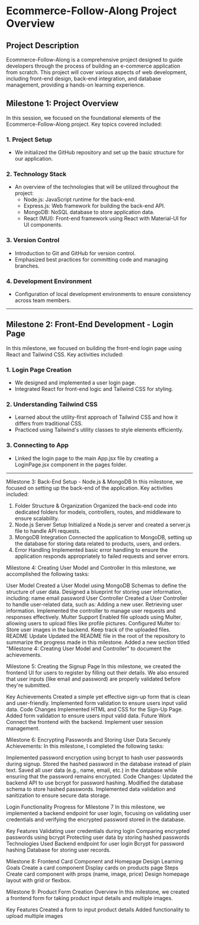 # Ecommerce-Follow-Along Project Overview

## Project Description
Ecommerce-Follow-Along is a comprehensive project designed to guide developers through the process of building an e-commerce application from scratch. This project will cover various aspects of web development, including front-end design, back-end integration, and database management, providing a hands-on learning experience.

## Milestone 1: Project Overview

In this session, we focused on the foundational elements of the Ecommerce-Follow-Along project. Key topics covered included:

### 1. Project Setup
   - We initialized the GitHub repository and set up the basic structure for our application.

### 2. Technology Stack
   - An overview of the technologies that will be utilized throughout the project:
     - Node.js: JavaScript runtime for the back-end.
     - Express.js: Web framework for building the back-end API.
     - MongoDB: NoSQL database to store application data.
     - React (MUI): Front-end framework using React with Material-UI for UI components.

### 3. Version Control
   - Introduction to Git and GitHub for version control.
   - Emphasized best practices for committing code and managing branches.

### 4. Development Environment
   - Configuration of local development environments to ensure consistency across team members.

---

## Milestone 2: Front-End Development - Login Page

In this milestone, we focused on building the front-end login page using React and Tailwind CSS. Key activities included:

### 1. Login Page Creation
   - We designed and implemented a user login page.
   - Integrated React for front-end logic and Tailwind CSS for styling.

### 2. Understanding Tailwind CSS
   - Learned about the utility-first approach of Tailwind CSS and how it differs from traditional CSS.
   - Practiced using Tailwind's utility classes to style elements efficiently.

### 3. Connecting to App
   - Linked the login page to the main App.jsx file by creating a LoginPage.jsx component in the pages folder.

---
Milestone 3: Back-End Setup - Node.js & MongoDB
In this milestone, we focused on setting up the back-end of the application. Key activities included:

1. Folder Structure & Organization
Organized the back-end code into dedicated folders for models, controllers, routes, and middleware to ensure scalability.
2. Node.js Server Setup
Initialized a Node.js server and created a server.js file to handle API requests.
3. MongoDB Integration
Connected the application to MongoDB, setting up the database for storing data related to products, users, and orders.
4. Error Handling
Implemented basic error handling to ensure the application responds appropriately to failed requests and server errors.

Milestone 4: Creating User Model and Controller
In this milestone, we accomplished the following tasks:

User Model
Created a User Model using MongoDB Schemas to define the structure of user data.
Designed a blueprint for storing user information, including:
name
email
password
User Controller
Created a User Controller to handle user-related data, such as:
Adding a new user.
Retrieving user information.
Implemented the controller to manage user requests and responses effectively.
Multer Support
Enabled file uploads using Multer, allowing users to upload files like profile pictures.
Configured Multer to:
Store user images in the backend.
Keep track of the uploaded files.
README Update
Updated the README file in the root of the repository to summarize the progress made in this milestone.
Added a new section titled "Milestone 4: Creating User Model and Controller" to document the achievements.

Milestone 5: Creating the Signup Page
In this milestone, we created the frontend UI for users to register by filling out their details. We also ensured that user inputs (like email and password) are properly validated before they're submitted.

Key Achievements
Created a simple yet effective sign-up form that is clean and user-friendly.
Implemented form validation to ensure users input valid data.
Code Changes
Implemented HTML and CSS for the Sign-Up Page.
Added form validation to ensure users input valid data.
Future Work
Connect the frontend with the backend.
Implement user session management.

Milestone 6: Encrypting Passwords and Storing User Data Securely
Achievements:
In this milestone, I completed the following tasks:

Implemented password encryption using bcrypt to hash user passwords during signup.
Stored the hashed password in the database instead of plain text.
Saved all user data (e.g., name, email, etc.) in the database while ensuring that the password remains encrypted.
Code Changes:
Updated the backend API to use bcrypt for password hashing.
Modified the database schema to store hashed passwords.
Implemented data validation and sanitization to ensure secure data storage.

Login Functionality Progress for Milestone 7
In this milestone, we implemented a backend endpoint for user login, focusing on validating user credentials and verifying the encrypted password stored in the database.

Key Features
Validating user credentials during login
Comparing encrypted passwords using bcrypt
Protecting user data by storing hashed passwords
Technologies Used
Backend endpoint for user login
Bcrypt for password hashing
Database for storing user records.

Milestone 8: Frontend Card Component and Homepage Design
Learning Goals
Create a card component
Display cards on products page
Steps
Create card component with props (name, image, price)
Design homepage layout with grid or flexbox.

Milestone 9: Product Form Creation
Overview
In this milestone, we created a frontend form for taking product input details and multiple images.

Key Features
Created a form to input product details
Added functionality to upload multiple images